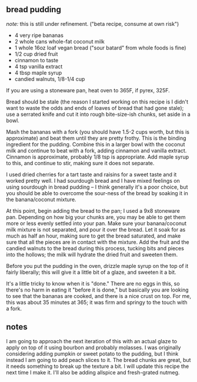 bread pudding
---
*note:* this is still under refinement. ("beta recipe, consume at own risk")

- 4 very ripe bananas
- 2 whole cans whole-fat coconut milk
- 1 whole 16oz loaf vegan bread ("sour batard" from whole foods is fine)
- 1/2 cup dried fruit
- cinnamon to taste
- 4 tsp vanilla extract
- 4 tbsp maple syrup
- candied walnuts, 1/8-1/4 cup

If you are using a stoneware pan, heat oven to 365F, if pyrex, 325F.

Bread should be stale (the reason I started working on this recipe is I
didn't want to waste the odds and ends of loaves of bread that had gone stale);
use a serrated knife and cut it into rough bite-size-ish chunks, set aside in
a bowl.

Mash the bananas with a fork (you should have 1.5-2 cups worth, but this is
approximate) and beat them until they are pretty frothy. This is the binding
ingredient for the pudding. Combine this in a larger bowl with the coconut milk
and continue to beat with a fork, adding cinnamon and vanilla extract. Cinnamon
is approximate, probably 1/8 tsp is appropriate. Add maple syrup to this, and
continue to stir, making sure it does not separate.

I used dried cherries for a tart taste and raisins for a sweet taste and it worked
pretty well. I had sourdough bread and I have mixed feelings on using sourdough
in bread pudding – I think generally it's a poor choice, but you should be able
to overcome the sour-ness of the bread by soaking it in the banana/coconut mixture.

At this point, begin adding the bread to the pan; I used a 9x8 stoneware pan.
Depending on how big your chunks are, you may be able to get them more or less evenly
settled into your pan. Make sure your banana/coconut milk mixture is not separated,
and pour it over the bread. Let it soak for as much as half an hour, making sure to
get the bread saturated, and make sure that all the pieces are in contact with the
mixture. Add the fruit and the candied walnuts to the bread during this process, 
tucking bits and pieces into the hollows; the milk will hydrate the dried fruit and
sweeten them.

Before you put the pudding in the oven, drizzle maple syrup on the top of it fairly
liberally; this will give it a little bit of a glaze, and sweeten it a bit.

It's a little tricky to know when it is "done." There are no eggs in this, so there's
no harm in eating it "before it is done," but basically you are looking to see that the
bananas are cooked, and there is a nice crust on top. For me, this was about 35 minutes
at 365; it was firm and springy to the touch with a fork.

notes
---
I am going to approach the next iteration of this with an actual glaze to apply on top
of it using bourbon and probably molasses. I was originally considering adding pumpkin or
sweet potato to the pudding, but I think instead I am going to add peach slices to it.
The bread chunks are great, but it needs something to break up the texture a bit. I will
update this recipe the next time I make it. I'll also be adding allspice and fresh-grated
nutmeg.
